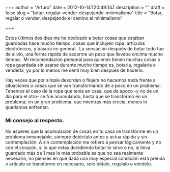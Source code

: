 +++
author = "Arturo"
date = 2012-10-14T20:49:14Z
description = ""
draft = false
slug = "botar-regalar-vender-despejando-minimalismo"
title = "Botar, regalar o vender, despejando el camino al minimalismo"

+++

Estos últimos dos días me he dedicado a botar cosas que estaban guardadas hace mucho tiempo, cosas que incluyen ropa, artículos electrónicos, y basura en general.  La sensación después de botar todo fue de alivio, una forma rápida de sacarme un peso que llevaba encima mucho tiempo.  Mi recomendación personal para quienes tienen muchas cosas o ropa guardada sin usarse durante mucho tiempo es, botarla, regalarla o venderla, yo por lo menos me sentí muy bien después de hacerlo.<!--more-->

Hay veces que por simple desorden o flojera no hacemos nada frente a situaciones o cosas que se van transformando de a poco en un problema. Tenemos el caso de la ropa que tenía en casa, que de apoco -y no de un día para el otro- se fue acumulando, hasta que se transformó en un problema; en un gran problema, que mientras más crecía, menos lo queríamos enfrentar.
<h3>Mi consejo al respecto.</h3>
No esperes que la acumulación de cosas en tu casa se transforme en un problema inmanejable, siempre detéctalo antes y actua rápido y sin contemplación. A sin contemplación me refiero a pensar lógicamente y no con el corazón, si lo que estas decidiendo botar te sirve o no, si lleva guardado más de 1 mes lo más probable es que no sea realmente necesario, no pienses en que dada una muy especial condición esta prenda o artículo se transforme en necesario, solo bótalo, regalalo o véndelo.

&nbsp;